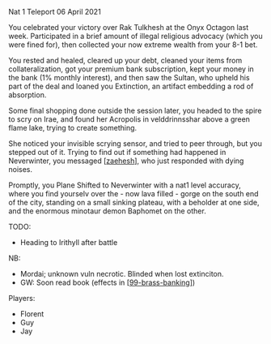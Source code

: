 Nat 1 Teleport
06 April 2021

You celebrated your victory over Rak Tulkhesh at the Onyx Octagon last week.
Participated in a brief amount of illegal religious advocacy (which you were fined for), then collected your now extreme wealth from your 8-1 bet.

You rested and healed, cleared up your debt, cleaned your items from collateralization, got your premium bank subscription, kept your money in the bank (1% monthly interest), and then saw the Sultan, who upheld his part of the deal and loaned you Extinction, an artifact embedding a rod of absorption.

Some final shopping done outside the session later, you headed to the spire to scry on Irae, and found her Acropolis in velddrinnsshar above a green flame lake, trying to create something.

She noticed your invisible scrying sensor, and tried to peer through, but you stepped out of it.
Trying to find out if something had happened in Neverwinter, you messaged [[zaehesh]], who just responded with dying noises.

Promptly, you Plane Shifted to Neverwinter with a nat1 level accuracy, where you find yourselv over the - now lava filled - gorge on the south end of the city, standing on a small sinking plateau, with a beholder at one side, and the enormous minotaur demon Baphomet on the other.

TODO:
- Heading to Irithyll after battle

NB:
- Mordai; unknown vuln necrotic. Blinded when lost extinciton.
- GW: Soon read book (effects in [[99-brass-banking]])

Players:
- Florent
- Guy
- Jay

[//begin]: # "Autogenerated link references for markdown compatibility"
[zaehesh]: ../npcs/zaehesh "Zaehesh"
[99-brass-banking]: 99-brass-banking "99-brass-banking"
[//end]: # "Autogenerated link references"
